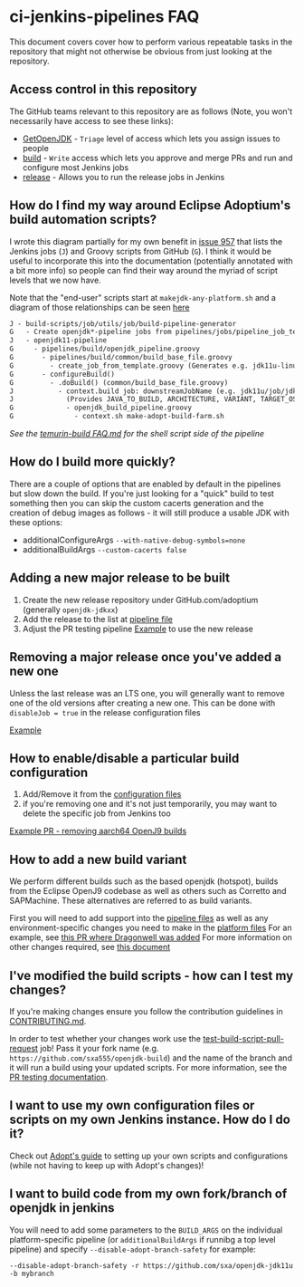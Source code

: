 # ci-jenkins-pipelines FAQ

This document covers cover how to perform various repeatable tasks in the
repository that might not otherwise be obvious from just looking at the
repository.

## Access control in this repository

The GitHub teams relevant to this repository are as follows (Note, you
won't necessarily have access to see these links):

- [GetOpenJDK](https://github.com/orgs/AdoptOpenJDK/teams/getopenjdk) - `Triage` level of access which lets you assign issues to people
- [build](https://github.com/orgs/AdoptOpenJDK/teams/build) - `Write` access which lets you approve and merge PRs and run and configure most Jenkins jobs
- [release](https://github.com/orgs/AdoptOpenJDK/teams/build) - Allows you to run the release jobs in Jenkins

## How do I find my way around Eclipse Adoptium's build automation scripts?

I wrote this diagram partially for my own benefit in [issue 957](https://github.com/adoptium/temurin-build/issues/957) that lists the Jenkins jobs (`J`) and Groovy scripts from GitHub (`G`).
I think it would be useful to incorporate this into the documentation (potentially annotated with a bit more info) so people can find their way around the myriad of script levels that we now have.

Note that the "end-user" scripts start at `makejdk-any-platform.sh` and a
diagram of those relationships can be seen [here](https://github.com/adoptium/ci-jenkins-pipelines/blob/master/docs/images/AdoptOpenJDK_Build_Script_Relationships.png)

```markdown
J - build-scripts/job/utils/job/build-pipeline-generator
G   - Create openjdk*-pipeline jobs from pipelines/jobs/pipeline_job_template.groovy
J   - openjdk11-pipeline
G     - pipelines/build/openjdk_pipeline.groovy
G       - pipelines/build/common/build_base_file.groovy
G         - create_job_from_template.groovy (Generates e.g. jdk11u-linux-x64-hotspot)
G       - configureBuild()
G         - .doBuild() (common/build_base_file.groovy)
J           - context.build job: downstreamJobName (e.g. jdk11u/job/jdk11u-linux-x64-hotspot)
J             (Provides JAVA_TO_BUILD, ARCHITECTURE, VARIANT, TARGET_OS + tests)
G             - openjdk_build_pipeline.groovy
G               - context.sh make-adopt-build-farm.sh
```

*See the [temurin-build FAQ.md](https://github.com/adoptium/temurin-build/blob/master/FAQ.md#how-do-i-find-my-way-around-adoptopenjdks-build-automation-scripts) for the shell script side of the pipeline*

## How do I build more quickly?

There are a couple of options that are enabled by default in the pipelines
but slow down the build. If you're just looking for a "quick" build to test
something then you can skip the custom cacerts generation and the creation
of debug images as follows - it will still produce a usable JDK with these
options:

- additionalConfigureArgs `--with-native-debug-symbols=none`
- additionalBuildArgs `--custom-cacerts false`

## Adding a new major release to be built

1. Create the new release repository under GitHub.com/adoptium (generally `openjdk-jdkxx`)
2. Add the release to the list at [pipeline file](/pipelines/build)
3. Adjust the PR testing pipeline [Example](https://github.com/adoptium/temurin-build/pull/1394) to use the new release

## Removing a major release once you've added a new one

Unless the last release was an LTS one, you will generally want to remove one of the old versions after creating a new one. This can be done with `disableJob = true` in the release configuration files

[Example](https://github.com/adoptium/temurin-build/pull/1303/files)

## How to enable/disable a particular build configuration

1. Add/Remove it from the [configuration files](pipelines/jobs/configurations)
2. if you're removing one and it's not just temporarily, you may want to delete the specific job from Jenkins too

[Example PR - removing aarch64 OpenJ9 builds](https://github.com/adoptium/temurin-build/pull/1452)

## How to add a new build variant

We perform different builds such as the based openjdk (hotspot), builds from the Eclipse OpenJ9 codebase as well as others such as Corretto and SAPMachine. These alternatives are referred to as build variants.

First you will need to add support into the [pipeline files](pipelines/build) as well as any environment-specific changes you need to make in the [platform files](https://github.com/adoptium/temurin-build/tree/master/build-farm/platform-specific-configurations)
For an example, see [this PR where Dragonwell was added](https://github.com/adoptium/temurin-build/pull/2051/files)
For more information on other changes required, see [this document](https://github.com/AdoptOpenJDK/TSC/wiki/Adding-a-new-build-variant)

## I've modified the build scripts - how can I test my changes?

If you're making changes ensure you follow the contribution guidelines in
[CONTRIBUTING.md](CONTRIBUTING.md).

In order to test whether your changes work use the [test-build-script-pull-request](https://ci.adoptopenjdk.net/job/build-scripts-pr-tester/job/test-build-script-pull-request/) job!
Pass it your fork name (e.g. `https://github.com/sxa555/openjdk-build`) and the name of the branch and it will run a build using your updated scripts.
For more information, see the [PR testing documentation](pipelines/build/prTester/README.md).

## I want to use my own configuration files or scripts on my own Jenkins instance. How do I do it?

Check out [Adopt's guide](docs/UsingOurScripts.md) to setting up your own scripts and configurations (while not having to keep up with Adopt's changes)!

## I want to build code from my own fork/branch of openjdk in jenkins

You will need to add some parameters to the `BUILD_ARGS` on the individual
platform-specific pipeline (or `additionalBuildArgs` if runnibg a top level pipeline) and
specify `--disable-adopt-branch-safety` for example:

`--disable-adopt-branch-safety -r https://github.com/sxa/openjdk-jdk11u -b mybranch`
